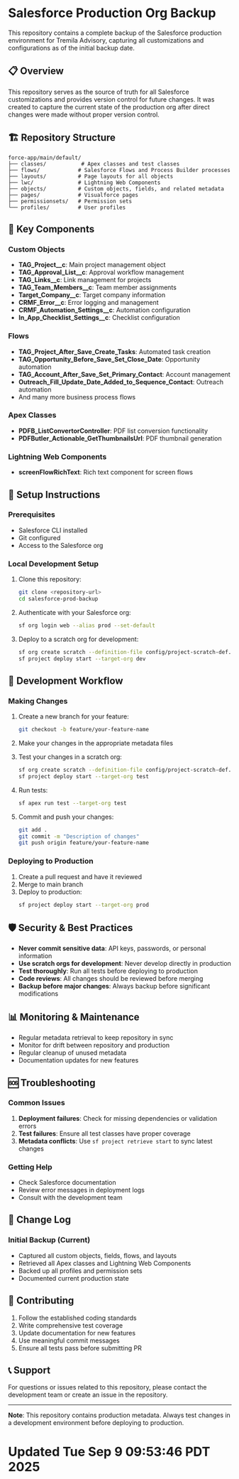 # Salesforce Production Org Backup

This repository contains a complete backup of the Salesforce production environment for Tremila Advisory, capturing all customizations and configurations as of the initial backup date.

## 📋 Overview

This repository serves as the source of truth for all Salesforce customizations and provides version control for future changes. It was created to capture the current state of the production org after direct changes were made without proper version control.

## 🏗️ Repository Structure

```
force-app/main/default/
├── classes/           # Apex classes and test classes
├── flows/            # Salesforce Flows and Process Builder processes
├── layouts/          # Page layouts for all objects
├── lwc/              # Lightning Web Components
├── objects/          # Custom objects, fields, and related metadata
├── pages/            # Visualforce pages
├── permissionsets/   # Permission sets
└── profiles/         # User profiles
```

## 🚀 Key Components

### Custom Objects
- **TAG_Project__c**: Main project management object
- **TAG_Approval_List__c**: Approval workflow management
- **TAG_Links__c**: Link management for projects
- **TAG_Team_Members__c**: Team member assignments
- **Target_Company__c**: Target company information
- **CRMF_Error__c**: Error logging and management
- **CRMF_Automation_Settings__c**: Automation configuration
- **In_App_Checklist_Settings__c**: Checklist configuration

### Flows
- **TAG_Project_After_Save_Create_Tasks**: Automated task creation
- **TAG_Opportunity_Before_Save_Set_Close_Date**: Opportunity automation
- **TAG_Account_After_Save_Set_Primary_Contact**: Account management
- **Outreach_Fill_Update_Date_Added_to_Sequence_Contact**: Outreach automation
- And many more business process flows

### Apex Classes
- **PDFB_ListConvertorController**: PDF list conversion functionality
- **PDFButler_Actionable_GetThumbnailsUrl**: PDF thumbnail generation

### Lightning Web Components
- **screenFlowRichText**: Rich text component for screen flows

## 🔧 Setup Instructions

### Prerequisites
- Salesforce CLI installed
- Git configured
- Access to the Salesforce org

### Local Development Setup
1. Clone this repository:
   ```bash
   git clone <repository-url>
   cd salesforce-prod-backup
   ```

2. Authenticate with your Salesforce org:
   ```bash
   sf org login web --alias prod --set-default
   ```

3. Deploy to a scratch org for development:
   ```bash
   sf org create scratch --definition-file config/project-scratch-def.json --alias dev --set-default
   sf project deploy start --target-org dev
   ```

## 📝 Development Workflow

### Making Changes
1. Create a new branch for your feature:
   ```bash
   git checkout -b feature/your-feature-name
   ```

2. Make your changes in the appropriate metadata files

3. Test your changes in a scratch org:
   ```bash
   sf org create scratch --definition-file config/project-scratch-def.json --alias test
   sf project deploy start --target-org test
   ```

4. Run tests:
   ```bash
   sf apex run test --target-org test
   ```

5. Commit and push your changes:
   ```bash
   git add .
   git commit -m "Description of changes"
   git push origin feature/your-feature-name
   ```

### Deploying to Production
1. Create a pull request and have it reviewed
2. Merge to main branch
3. Deploy to production:
   ```bash
   sf project deploy start --target-org prod
   ```

## 🛡️ Security & Best Practices

- **Never commit sensitive data**: API keys, passwords, or personal information
- **Use scratch orgs for development**: Never develop directly in production
- **Test thoroughly**: Run all tests before deploying to production
- **Code reviews**: All changes should be reviewed before merging
- **Backup before major changes**: Always backup before significant modifications

## 📊 Monitoring & Maintenance

- Regular metadata retrieval to keep repository in sync
- Monitor for drift between repository and production
- Regular cleanup of unused metadata
- Documentation updates for new features

## 🆘 Troubleshooting

### Common Issues
1. **Deployment failures**: Check for missing dependencies or validation errors
2. **Test failures**: Ensure all test classes have proper coverage
3. **Metadata conflicts**: Use `sf project retrieve start` to sync latest changes

### Getting Help
- Check Salesforce documentation
- Review error messages in deployment logs
- Consult with the development team

## 📅 Change Log

### Initial Backup (Current)
- Captured all custom objects, fields, flows, and layouts
- Retrieved all Apex classes and Lightning Web Components
- Backed up all profiles and permission sets
- Documented current production state

## 🤝 Contributing

1. Follow the established coding standards
2. Write comprehensive test coverage
3. Update documentation for new features
4. Use meaningful commit messages
5. Ensure all tests pass before submitting PR

## 📞 Support

For questions or issues related to this repository, please contact the development team or create an issue in the repository.

---

**Note**: This repository contains production metadata. Always test changes in a development environment before deploying to production.
# Updated Tue Sep  9 09:53:46 PDT 2025
